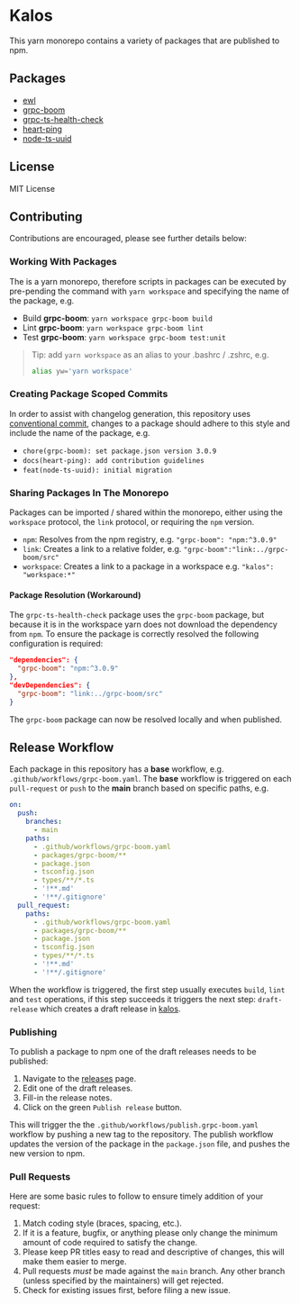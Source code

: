# Kalos

This yarn monorepo contains a variety of packages that are published to npm.

## Packages

- [ewl](./packages/ewl/README.md)
- [grpc-boom](./packages/grpc-boom/README.md)
- [grpc-ts-health-check](./packages/grpc-ts-health-check/README.md)
- [heart-ping](./packages/heart-ping/README.md)
- [node-ts-uuid](./packages/node-ts-uuid/README.md)

## License

MIT License

## Contributing

Contributions are encouraged, please see further details below:

### Working With Packages

The is a yarn monorepo, therefore scripts in packages can be executed by pre-pending the command
with `yarn workspace` and specifying the name of the package, e.g.

- Build **grpc-boom**: `yarn workspace grpc-boom build`
- Lint **grpc-boom**: `yarn workspace grpc-boom lint`
- Test **grpc-boom**: `yarn workspace grpc-boom test:unit`

> Tip: add `yarn workspace` as an alias to your .bashrc / .zshrc, e.g.
>
> ```sh
> alias yw='yarn workspace'
> ```

### Creating Package Scoped Commits

In order to assist with changelog generation, this repository uses
[conventional commit](https://www.conventionalcommits.org/en/v1.0.0/#specification), changes to a
package should adhere to this style and include the name of the package, e.g.

- `chore(grpc-boom): set package.json version 3.0.9`
- `docs(heart-ping): add contribution guidelines`
- `feat(node-ts-uuid): initial migration`

### Sharing Packages In The Monorepo

Packages can be imported / shared within the monorepo, either using the `workspace` protocol, the
`link` protocol, or requiring the `npm` version.

- `npm`: Resolves from the npm registry, e.g. `"grpc-boom": "npm:^3.0.9"`
- `link`: Creates a link to a relative folder, e.g. `"grpc-boom":"link:../grpc-boom/src"`
- `workspace`: Creates a link to a package in a workspace e.g. `"kalos": "workspace:*"`

#### Package Resolution (Workaround)

The `grpc-ts-health-check` package uses the `grpc-boom` package, but because it is in the workspace
yarn does not download the dependency from `npm`. To ensure the package is correctly resolved the
following configuration is required:

```json
"dependencies": {
  "grpc-boom": "npm:^3.0.9"
},
"devDependencies": {
  "grpc-boom": "link:../grpc-boom/src"
}
```

The `grpc-boom` package can now be resolved locally and when published.

## Release Workflow

Each package in this repository has a **base** workflow, e.g. `.github/workflows/grpc-boom.yaml`.
The **base** workflow is triggered on each `pull-request` or `push` to the **main** branch based on
specific paths, e.g.

```yaml
on:
  push:
    branches:
      - main
    paths:
      - .github/workflows/grpc-boom.yaml
      - packages/grpc-boom/**
      - package.json
      - tsconfig.json
      - types/**/*.ts
      - '!**.md'
      - '!**/.gitignore'
  pull_request:
    paths:
      - .github/workflows/grpc-boom.yaml
      - packages/grpc-boom/**
      - package.json
      - tsconfig.json
      - types/**/*.ts
      - '!**.md'
      - '!**/.gitignore'
```

When the workflow is triggered, the first step usually executes `build`, `lint` and `test`
operations, if this step succeeds it triggers the next step: `draft-release` which creates a draft
release in [kalos](https://github.com/nicolaspearson/kalos/releases).

### Publishing

To publish a package to npm one of the draft releases needs to be published:

1. Navigate to the [releases](https://github.com/nicolaspearson/kalos/releases) page.
2. Edit one of the draft releases.
3. Fill-in the release notes.
4. Click on the green `Publish release` button.

This will trigger the the `.github/workflows/publish.grpc-boom.yaml` workflow by pushing a new tag
to the repository. The publish workflow updates the version of the package in the `package.json`
file, and pushes the new version to npm.

### Pull Requests

Here are some basic rules to follow to ensure timely addition of your request:

1. Match coding style (braces, spacing, etc.).
2. If it is a feature, bugfix, or anything please only change the minimum amount of code required to
   satisfy the change.
3. Please keep PR titles easy to read and descriptive of changes, this will make them easier to
   merge.
4. Pull requests _must_ be made against the `main` branch. Any other branch (unless specified by the
   maintainers) will get rejected.
5. Check for existing issues first, before filing a new issue.
